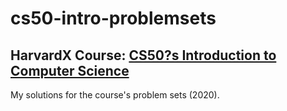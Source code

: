 # cs50-intro-problemsets
## HarvardX Course: [CS50?s Introduction to Computer Science](https://www.edx.org/course/introduction-computer-science-harvardx-cs50x)

My solutions for the course's problem sets (2020).
